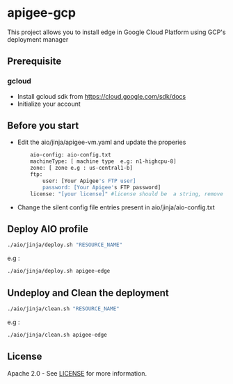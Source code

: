 # apigee-gcp
This project allows you to install edge in Google Cloud Platform using GCP's deployment manager

## Prerequisite

### gcloud
- Install gcloud sdk from https://cloud.google.com/sdk/docs
- Initialize your account

## Before you start
- Edit the aio/jinja/apigee-vm.yaml and update the properies

    ```sh
        aio-config: aio-config.txt
        machineType: [ machine type  e.g: n1-highcpu-8]
        zone: [ zone e.g : us-central1-b]
        ftp:
            user: [Your Apigee's FTP user]
            password: [Your Apigee's FTP password]
        license: "[your license]" #license should be  a string, remove any \n character in license file.
    ```
- Change the silent config file entries present in aio/jinja/aio-config.txt

## Deploy AIO profile
```sh
./aio/jinja/deploy.sh "RESOURCE_NAME"
```
e.g :
```sh
./aio/jinja/deploy.sh apigee-edge
```

## Undeploy and Clean the deployment
```sh
./aio/jinja/clean.sh "RESOURCE_NAME"
```
e.g :
```sh
./aio/jinja/clean.sh apigee-edge
```
## License

Apache 2.0 - See [LICENSE](LICENSE) for more information.

